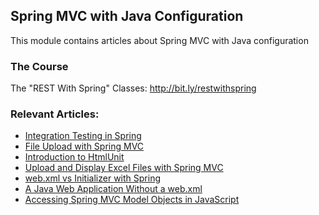 ## Spring MVC with Java Configuration

This module contains articles about Spring MVC with Java configuration

### The Course

The "REST With Spring" Classes: http://bit.ly/restwithspring

### Relevant Articles: 
- [Integration Testing in Spring](https://www.baeldung.com/integration-testing-in-spring)
- [File Upload with Spring MVC](https://www.baeldung.com/spring-file-upload)
- [Introduction to HtmlUnit](https://www.baeldung.com/htmlunit)
- [Upload and Display Excel Files with Spring MVC](https://www.baeldung.com/spring-mvc-excel-files)
- [web.xml vs Initializer with Spring](https://www.baeldung.com/spring-xml-vs-java-config)
- [A Java Web Application Without a web.xml](https://www.baeldung.com/java-web-app-without-web-xml)
- [Accessing Spring MVC Model Objects in JavaScript](https://www.baeldung.com/spring-mvc-model-objects-js)

